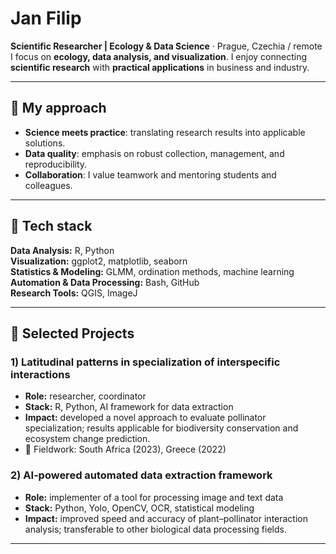# Jan Filip

**Scientific Researcher | Ecology & Data Science** · Prague, Czechia / remote\
I focus on **ecology, data analysis, and visualization**. I enjoy connecting **scientific research** with **practical applications** in business and industry.





---

## 🧭 My approach

- **Science meets practice**: translating research results into applicable solutions.
- **Data quality**:           emphasis on robust collection, management, and reproducibility.
- **Collaboration**:          I value teamwork and mentoring students and colleagues.

---

## 🧰 Tech stack

**Data Analysis:** R, Python \
**Visualization:** ggplot2, matplotlib, seaborn\
**Statistics & Modeling:** GLMM, ordination methods, machine learning\
**Automation & Data Processing:** Bash, GitHub \
**Research Tools:** QGIS, ImageJ

---

## 🌟 Selected Projects

### 1) Latitudinal patterns in specialization of interspecific interactions

- **Role:** researcher, coordinator
- **Stack:** R, Python, AI framework for data extraction
- **Impact:** developed a novel approach to evaluate pollinator specialization; results applicable for biodiversity conservation and ecosystem change prediction.
- 📍 Fieldwork: South Africa (2023), Greece (2022)

### 2) AI‑powered automated data extraction framework

- **Role:** implementer of a tool for processing image and text data
- **Stack:** Python, Yolo, OpenCV, OCR, statistical modeling
- **Impact:** improved speed and accuracy of plant–pollinator interaction analysis; transferable to other biological data processing fields.

---

